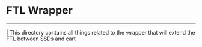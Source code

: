 # FTL Wrapper
---
| This directory contains all things related to the wrapper that will extend the FTL between SSDs and cart